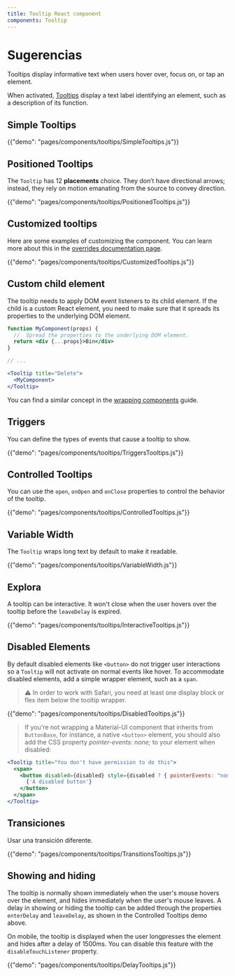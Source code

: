 ```yaml
---
title: Tooltip React component
components: Tooltip
---
```


# Sugerencias

<p class="description">Tooltips display informative text when users hover over, focus on, or tap an element.</p>

When activated, [Tooltips](https://material.io/design/components/tooltips.html) display a text label identifying an element, such as a description of its function.

## Simple Tooltips

{{"demo": "pages/components/tooltips/SimpleTooltips.js"}}

## Positioned Tooltips

The `Tooltip` has 12 **placements** choice. They don’t have directional arrows; instead, they rely on motion emanating from the source to convey direction.

{{"demo": "pages/components/tooltips/PositionedTooltips.js"}}

## Customized tooltips

Here are some examples of customizing the component. You can learn more about this in the [overrides documentation page](/customization/components/).

{{"demo": "pages/components/tooltips/CustomizedTooltips.js"}}

## Custom child element

The tooltip needs to apply DOM event listeners to its child element. If the child is a custom React element, you need to make sure that it spreads its properties to the underlying DOM element.

```jsx
function MyComponent(props) {
  //  Spread the properties to the underlying DOM element.
  return <div {...props}>Bin</div>
}

// ...

<Tooltip title="Delete">
  <MyComponent>
</Tooltip>
```

You can find a similar concept in the [wrapping components](/guides/composition/#wrapping-components) guide.

## Triggers

You can define the types of events that cause a tooltip to show.

{{"demo": "pages/components/tooltips/TriggersTooltips.js"}}

## Controlled Tooltips

You can use the `open`, `onOpen` and `onClose` properties to control the behavior of the tooltip.

{{"demo": "pages/components/tooltips/ControlledTooltips.js"}}

## Variable Width

The `Tooltip` wraps long text by default to make it readable.

{{"demo": "pages/components/tooltips/VariableWidth.js"}}

## Explora

A tooltip can be interactive. It won't close when the user hovers over the tooltip before the `leaveDelay` is expired.

{{"demo": "pages/components/tooltips/InteractiveTooltips.js"}}

## Disabled Elements

By default disabled elements like `<button>` do not trigger user interactions so a `Tooltip` will not activate on normal events like hover. To accommodate disabled elements, add a simple wrapper element, such as a `span`.

> ⚠️ In order to work with Safari, you need at least one display block or flex item below the tooltip wrapper.

{{"demo": "pages/components/tooltips/DisabledTooltips.js"}}

> If you're not wrapping a Material-UI component that inherits from `ButtonBase`, for instance, a native `<button>` element, you should also add the CSS property *pointer-events: none;* to your element when disabled:

```jsx
<Tooltip title="You don't have permission to do this">
  <span>
    <button disabled={disabled} style={disabled ? { pointerEvents: "none" } : {}}>
      {'A disabled button'}
    </button>
  </span>
</Tooltip>
```

## Transiciones

Usar una transición diferente.

{{"demo": "pages/components/tooltips/TransitionsTooltips.js"}}

## Showing and hiding

The tooltip is normally shown immediately when the user's mouse hovers over the element, and hides immediately when the user's mouse leaves. A delay in showing or hiding the tooltip can be added through the properties `enterDelay` and `leaveDelay`, as shown in the Controlled Tooltips demo above.

On mobile, the tooltip is displayed when the user longpresses the element and hides after a delay of 1500ms. You can disable this feature with the `disableTouchListener` property.

{{"demo": "pages/components/tooltips/DelayTooltips.js"}}